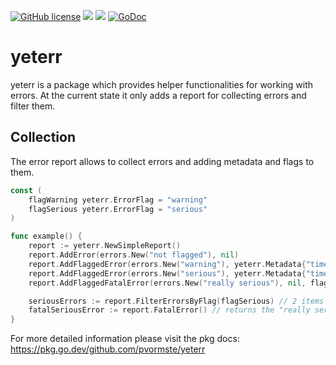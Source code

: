 [![GitHub license](https://img.shields.io/github/license/pvormste/yeterr)](https://github.com/pvormste/yeterr/blob/master/LICENSE) ![](https://github.com/pvormste/yeterr/workflows/lint/badge.svg?branch=master) ![](https://github.com/pvormste/yeterr/workflows/tests/badge.svg?branch=master) [![GoDoc](https://godoc.org/github.com/pvormste/yeterr?status.svg)](https://godoc.org/github.com/pvormste/yeterr)

# yeterr

yeterr is a package which provides helper functionalities for working with errors.
At the current state it only adds a report for collecting errors and filter them.

## Collection

The error report allows to collect errors and adding metadata and flags to them.

```go
const (
    flagWarning yeterr.ErrorFlag = "warning"
    flagSerious yeterr.ErrorFlag = "serious"
)

func example() {
    report := yeterr.NewSimpleReport()
    report.AddError(errors.New("not flagged"), nil)
    report.AddFlaggedError(errors.New("warning"), yeterr.Metadata{"time", time.Now().String()}, flagWarning)
    report.AddFlaggedError(errors.New("serious"), yeterr.Metadata{"time": time.Now().String()}, flagSerious)
    report.AddFlaggedFatalError(errors.New("really serious"), nil, flagSerious)

    seriousErrors := report.FilterErrorsByFlag(flagSerious) // 2 items
    fatalSeriousError := report.FatalError() // returns the "really serious" error
}
```

For more detailed information please visit the pkg docs: https://pkg.go.dev/github.com/pvormste/yeterr